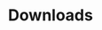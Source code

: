 ---
layout: home
title: Downloads

features:
  - title: Windows
    icon:
      src: /windows.png
    details: supports x64, x86, arm64
    link: https://github.com/ACoderOrHacker/shit/releases/latest/
    linkText: Goto Download Page
  - title: Linux
    icon:
      src: /linux.png
    details: supports x86_64, arm64, armv7, armv7s
    link: https://github.com/ACoderOrHacker/shit/releases/latest/
    linkText: Goto Download Page
  - title: MacOS
    icon:
      src: /macos.png
    details: supports x86_64, arm64
    link: https://github.com/ACoderOrHacker/shit/releases/latest/
    linkText: Goto Download Page
---